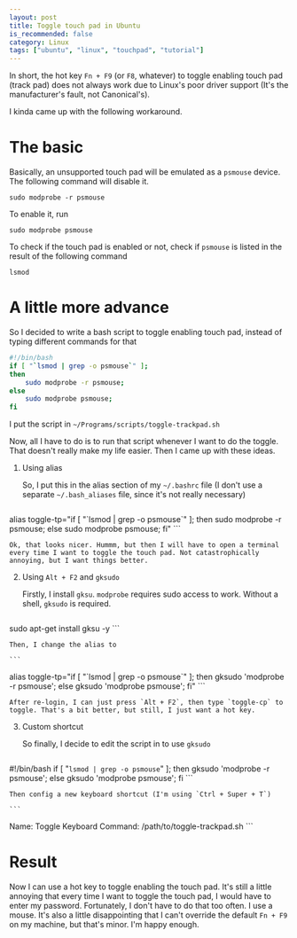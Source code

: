 ```yaml
---
layout: post
title: Toggle touch pad in Ubuntu
is_recommended: false
category: Linux
tags: ["ubuntu", "linux", "touchpad", "tutorial"]
---
```


In short, the hot key `Fn + F9` (or `F8`, whatever) to toggle enabling touch pad (track pad) does not always work due to Linux's poor driver support (It's the manufacturer's fault, not Canonical's).

I kinda came up with the following workaround.

# The basic

Basically, an unsupported touch pad will be emulated as a `psmouse` device. The following command will disable it.

```
sudo modprobe -r psmouse
```

To enable it, run

```
sudo modprobe psmouse
```

To check if the touch pad is enabled or not, check if `psmouse` is listed in the result of the following command

```
lsmod
```

# A little more advance

So I decided to write a bash script to toggle enabling touch pad, instead of typing different commands for that

``` sh
#!/bin/bash
if [ "`lsmod | grep -o psmouse`" ];
then
    sudo modprobe -r psmouse;
else
    sudo modprobe psmouse;
fi
```

I put the script in `~/Programs/scripts/toggle-trackpad.sh`

Now, all I have to do is to run that script whenever I want to do the toggle. That doesn't really make my life easier. Then I came up with these ideas.

1. Using alias

    So, I put this in the alias section of my `~/.bashrc` file (I don't use a separate `~/.bash_aliases` file, since it's not really necessary)

    ``` sh
alias toggle-tp="if [ \"\`lsmod | grep -o psmouse\`\" ]; then sudo modprobe -r psmouse; else sudo modprobe psmouse; fi"
    ```

    Ok, that looks nicer. Hummm, but then I will have to open a terminal every time I want to toggle the touch pad. Not catastrophically annoying, but I want things better.

2. Using `Alt + F2` and `gksudo`

    Firstly, I install `gksu`. `modprobe` requires sudo access to work. Without a shell, `gksudo` is required.

    ```
sudo apt-get install gksu -y
    ```

    Then, I change the alias to

    ```
alias toggle-tp="if [ \"\`lsmod | grep -o psmouse\`\" ]; then gksudo 'modprobe -r psmouse'; else gksudo 'modprobe psmouse'; fi"
    ```

    After re-login, I can just press `Alt + F2`, then type `toggle-cp` to toggle. That's a bit better, but still, I just want a hot key.

3. Custom shortcut

    So finally, I decide to edit the script in to use `gksudo`

    ``` sh
#!/bin/bash
if [ "`lsmod | grep -o psmouse`" ];
then
    gksudo 'modprobe -r psmouse';
else
    gksudo 'modprobe psmouse';
fi
    ```

    Then config a new keyboard shortcut (I'm using `Ctrl + Super + T`)

    ```
Name: Toggle Keyboard
Command: /path/to/toggle-trackpad.sh
    ```

# Result

Now I can use a hot key to toggle enabling the touch pad. It's still a little annoying that every time I want to toggle the touch pad, I would have to enter my password. Fortunately, I don't have to do that too often. I use a mouse. It's also a little disappointing that I can't override the default `Fn + F9` on my machine, but that's minor. I'm happy enough.
